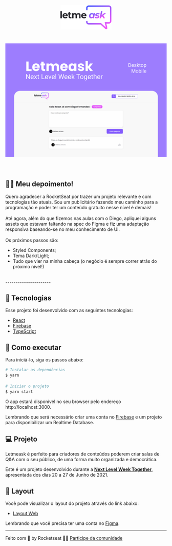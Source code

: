 <p align="center">
  <img alt="Letmeask" src=".github/logo.svg" width="160px">
</p>

<h1 align="center">
    <img alt="Letmeask" src=".github/cover.svg" />
</h1>

<br>

## 🤯🤯 Meu depoimento!

Quero agradecer a RocketSeat por trazer um projeto relevante e com tecnologias tão atuais. Sou um publicitário fazendo meu caminho para a programação e poder ter um conteúdo gratuito nesse nível é demais! 
<br>
<br>
Até agora, além do que fizemos nas aulas com o Diego, apliquei alguns assets que estavam faltando na spec do Figma e fiz uma adaptação responsiva baseando-se no meu conhecimento de UI.
<br>
<br>
Os próximos passos são:
  - Styled Components;
  - Tema Dark/Light;
  - Tudo que vier na minha cabeça (o negócio é sempre correr atrás do próximo nível!)
<br>
----------------------

## 🧪 Tecnologias

Esse projeto foi desenvolvido com as seguintes tecnologias:

- [React](https://reactjs.org)
- [Firebase](https://firebase.google.com/)
- [TypeScript](https://www.typescriptlang.org/)

## 🚀 Como executar

Para iniciá-lo, siga os passos abaixo:
```bash
# Instalar as dependências
$ yarn

# Iniciar o projeto
$ yarn start
```
O app estará disponível no seu browser pelo endereço http://localhost:3000.

Lembrando que será necessário criar uma conta no [Firebase](https://firebase.google.com/) e um projeto para disponibilizar um Realtime Database.

## 💻 Projeto

Letmeask é perfeito para criadores de conteúdos poderem criar salas de Q&A com o seu público, de uma forma muito organizada e democrática. 

Este é um projeto desenvolvido durante a **[Next Level Week Together](https://nextlevelweek.com/)**, apresentada dos dias 20 a 27 de Junho de 2021.


## 🔖 Layout

Você pode visualizar o layout do projeto através do link abaixo:

- [Layout Web](https://www.figma.com/file/u0BQK8rCf2KgzcukdRRCWh/Letmeask/duplicate) 

Lembrando que você precisa ter uma conta no [Figma](http://figma.com/).

---

Feito com 💜 by Rocketseat 👋🏻 [Participe da comunidade](https://discord.gg/gKUVrzrPrU)
